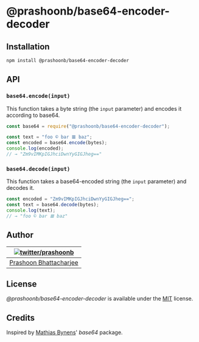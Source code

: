 # @prashoonb/base64-encoder-decoder

## Installation

```bash
npm install @prashoonb/base64-encoder-decoder
```

## API

### `base64.encode(input)`

This function takes a byte string (the `input` parameter) and encodes it according to base64.

```js
const base64 = require("@prashoonb/base64-encoder-decoder");

const text = "foo © bar 𝌆 baz";
const encoded = base64.encode(bytes);
console.log(encoded);
// → "Zm9vIMKpIGJhciDwnYyGIGJheg=="
```

### `base64.decode(input)`

This function takes a base64-encoded string (the `input` parameter) and decodes it.

```js
const encoded = "Zm9vIMKpIGJhciDwnYyGIGJheg==";
const text = base64.decode(bytes);
console.log(text);
// → "foo © bar 𝌆 baz"
```

## Author

| [![twitter/prashoonb](https://s.gravatar.com/avatar/c6637efa5d5bb6861da578b5b933d2ab?s=80)](https://twitter.com/prashoonb "Follow @prashoonb on Twitter") |
|---|
| [Prashoon Bhattacharjee](https://prashoonb.tech/) |

## License

_@prashoonb/base64-encoder-decoder_ is available under the [MIT](https://opensource.org/licenses/MIT) license.

## Credits

Inspired by [Mathias Bynens](https://mathiasbynens.be/)' _base64_ package.
